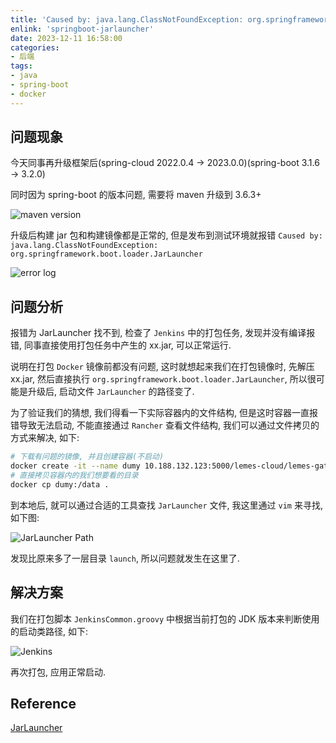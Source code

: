```yaml
---
title: 'Caused by: java.lang.ClassNotFoundException: org.springframework.boot.loader.JarLauncher'
enlink: 'springboot-jarlauncher'
date: 2023-12-11 16:58:00
categories:
- 后端
tags:
- java
- spring-boot
- docker
---
```


## 问题现象

今天同事再升级框架后(spring-cloud 2022.0.4 -> 2023.0.0)(spring-boot 3.1.6 -> 3.2.0)

同时因为 spring-boot 的版本问题, 需要将 maven 升级到 3.6.3+


![maven version](https://cdn.jsdelivr.net/gh/yelog/assets/images/202312111837604.png)

升级后构建 jar 包和构建镜像都是正常的, 但是发布到测试环境就报错 `Caused by: java.lang.ClassNotFoundException: org.springframework.boot.loader.JarLauncher`

![error log](https://cdn.jsdelivr.net/gh/yelog/assets/images/202312111851862.png)

## 问题分析

报错为 JarLauncher 找不到, 检查了 `Jenkins` 中的打包任务, 发现并没有编译报错, 同事直接使用打包任务中产生的 xx.jar, 可以正常运行.

说明在打包 `Docker` 镜像前都没有问题, 这时就想起来我们在打包镜像时, 先解压 xx.jar, 然后直接执行 `org.springframework.boot.loader.JarLauncher`, 所以很可能是升级后, 启动文件 `JarLauncher` 的路径变了.

为了验证我们的猜想, 我们得看一下实际容器内的文件结构, 但是这时容器一直报错导致无法启动, 不能直接通过 `Rancher` 查看文件结构, 我们可以通过文件拷贝的方式来解决, 如下:

```bash
# 下载有问题的镜像, 并且创建容器(不启动)
docker create -it --name dumy 10.188.132.123:5000/lemes-cloud/lemes-gateway:develop-202312111536 bash
# 直接拷贝容器内的我们想要看的目录
docker cp dumy:/data .
```
到本地后, 就可以通过合适的工具查找 `JarLauncher` 文件, 我这里通过 `vim` 来寻找, 如下图:

![JarLauncher Path](https://cdn.jsdelivr.net/gh/yelog/assets/images/202312111902709.png)

发现比原来多了一层目录 `launch`, 所以问题就发生在这里了.

## 解决方案

我们在打包脚本 `JenkinsCommon.groovy` 中根据当前打包的 JDK 版本来判断使用的启动类路径, 如下:

![Jenkins](https://cdn.jsdelivr.net/gh/yelog/assets/images/202312111905161.png)

再次打包, 应用正常启动.

## Reference

[JarLauncher](https://docs.spring.io/spring-boot/docs/2.5.15/api/org/springframework/boot/loader/JarLauncher.html)


